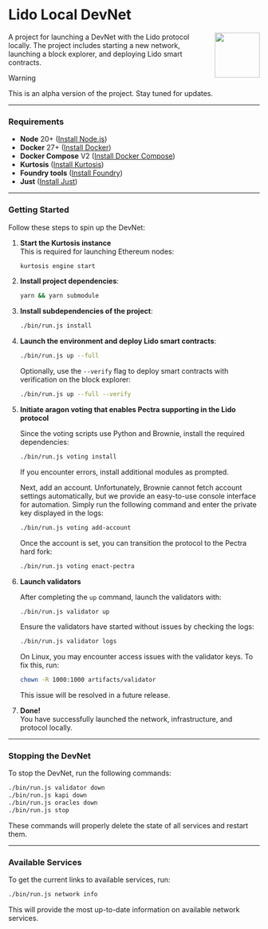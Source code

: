 # Lido Local DevNet  

<img src="https://docs.lido.fi/img/logo.svg" height="90px" align="right" width="90px">

A project for launching a DevNet with the Lido protocol locally. The project includes starting a new network, launching a block explorer, and deploying Lido smart contracts.

> [!WARNING]
> This is an alpha version of the project. Stay tuned for updates.

---

### Requirements  

- **Node** 20+ ([Install Node.js](https://nodejs.org/))  
- **Docker** 27+ ([Install Docker](https://www.docker.com/))  
- **Docker Compose** V2 ([Install Docker Compose](https://docs.docker.com/compose/))  
- **Kurtosis** ([Install Kurtosis](https://www.kurtosistech.com/))  
- **Foundry tools** ([Install Foundry](https://book.getfoundry.sh/getting-started/installation))  
- **Just** ([Install Just](https://github.com/casey/just))  

---

### Getting Started  

Follow these steps to spin up the DevNet:  

1. **Start the Kurtosis instance**  
   This is required for launching Ethereum nodes:  
   ```sh
   kurtosis engine start
   ```  

2. **Install project dependencies**:  
   ```sh
   yarn && yarn submodule
   ```  

3. **Install subdependencies of the project**:  
   ```sh
   ./bin/run.js install
   ```  

4. **Launch the environment and deploy Lido smart contracts**:  
   ```sh
   ./bin/run.js up --full
   ```  
   Optionally, use the `--verify` flag to deploy smart contracts with verification on the block explorer:  
   ```sh
   ./bin/run.js up --full --verify
   ```  

5. **Initiate aragon voting that enables Pectra supporting in the Lido protocol**  

   Since the voting scripts use Python and Brownie, install the required dependencies:  
   ```sh
   ./bin/run.js voting install
   ```  
   If you encounter errors, install additional modules as prompted.

   Next, add an account. Unfortunately, Brownie cannot fetch account settings automatically, but we provide an easy-to-use console interface for automation. Simply run the following command and enter the private key displayed in the logs:  
   ```sh
   ./bin/run.js voting add-account
   ```  

   Once the account is set, you can transition the protocol to the Pectra hard fork:  
   ```sh
   ./bin/run.js voting enact-pectra
   ```  

6. **Launch validators**  

   After completing the `up` command, launch the validators with:  
   ```sh
   ./bin/run.js validator up
   ```  

   Ensure the validators have started without issues by checking the logs:  
   ```sh
   ./bin/run.js validator logs
   ```  

   On Linux, you may encounter access issues with the validator keys. To fix this, run:  
   ```sh
   chown -R 1000:1000 artifacts/validator
   ```  
   This issue will be resolved in a future release.  

7. **Done!**  
   You have successfully launched the network, infrastructure, and protocol locally.  

---

### Stopping the DevNet  

To stop the DevNet, run the following commands:  
```sh
./bin/run.js validator down
./bin/run.js kapi down
./bin/run.js oracles down
./bin/run.js stop
```  
These commands will properly delete the state of all services and restart them.  

---

### Available Services  

To get the current links to available services, run:  
```sh
./bin/run.js network info
```  
This will provide the most up-to-date information on available network services.  

